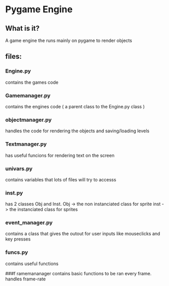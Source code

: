 # Pygame Engine
## What is it?
 A game engine the runs mainly on pygame to render objects

 ## files:
 ### Engine.py
contains the games code

### Gamemanager.py
contains the engines code ( a parent class to the Engine.py class )

### objectmanager.py
handles the code for rendering the objects and saving/loading levels

### Textmanager.py
has useful funcions for rendering text on the screen

### univars.py
contains variables that lots of files will try to accesss

### inst.py
has 2 classes Obj and Inst.
Obj -> the non instanciated class for sprite
inst -> the instanciated class for sprites

### event_manager.py
contains a class that gives the outout for user inputs like mouseclicks and key presses

### funcs.py
contains useful functions

###f ramemananager
contains basic functions to be ran every frame.
handles frame-rate
